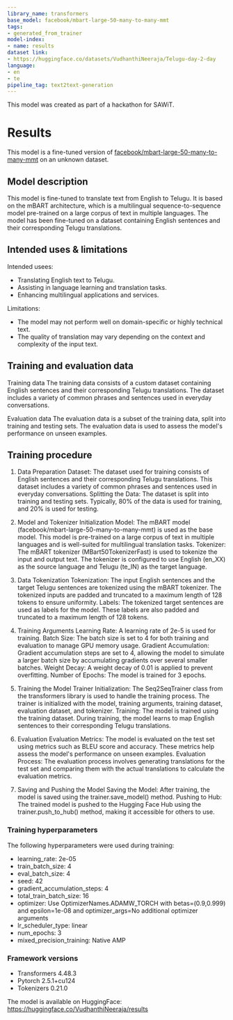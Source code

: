 ```yaml
---
library_name: transformers
base_model: facebook/mbart-large-50-many-to-many-mmt
tags:
- generated_from_trainer
model-index:
- name: results
dataset link:
- https://huggingface.co/datasets/VudhanthiNeeraja/Telugu-day-2-day
language:
- en
- te
pipeline_tag: text2text-generation
---
```


<!-- This model card has been generated automatically according to the information the Trainer had access to. You
should probably proofread and complete it, then remove this comment. -->

This model was created as part of a hackathon for SAWiT.

# Results

This model is a fine-tuned version of [facebook/mbart-large-50-many-to-many-mmt](https://huggingface.co/facebook/mbart-large-50-many-to-many-mmt) on an unknown dataset.

## Model description

This model is fine-tuned to translate text from English to Telugu. It is based on the mBART architecture, which is a multilingual sequence-to-sequence model pre-trained on a large corpus of text in multiple languages. The model has been fine-tuned on a dataset containing English sentences and their corresponding Telugu translations.

## Intended uses & limitations

Intended usees:

- Translating English text to Telugu.
- Assisting in language learning and translation tasks.
- Enhancing multilingual applications and services.

Limitations:

- The model may not perform well on domain-specific or highly technical text.
- The quality of translation may vary depending on the context and complexity of the input text.

## Training and evaluation data

Training data
The training data consists of a custom dataset containing English sentences and their corresponding Telugu translations.
The dataset includes a variety of common phrases and sentences used in everyday conversations.

Evaluation data
The evaluation data is a subset of the training data, split into training and testing sets. 
The evaluation data is used to assess the model's performance on unseen examples.

## Training procedure

1. Data Preparation
Dataset: The dataset used for training consists of English sentences and their corresponding Telugu translations. This dataset includes a variety of common phrases and sentences used in everyday conversations.
Splitting the Data: The dataset is split into training and testing sets. Typically, 80% of the data is used for training, and 20% is used for testing.

2. Model and Tokenizer Initialization
Model: The mBART model (facebook/mbart-large-50-many-to-many-mmt) is used as the base model. This model is pre-trained on a large corpus of text in multiple languages and is well-suited for multilingual translation tasks.
Tokenizer: The mBART tokenizer (MBart50TokenizerFast) is used to tokenize the input and output text. The tokenizer is configured to use English (en_XX) as the source language and Telugu (te_IN) as the target language.

3. Data Tokenization
Tokenization: The input English sentences and the target Telugu sentences are tokenized using the mBART tokenizer. The tokenized inputs are padded and truncated to a maximum length of 128 tokens to ensure uniformity.
Labels: The tokenized target sentences are used as labels for the model. These labels are also padded and truncated to a maximum length of 128 tokens.

4. Training Arguments
Learning Rate: A learning rate of 2e-5 is used for training.
Batch Size: The batch size is set to 4 for both training and evaluation to manage GPU memory usage.
Gradient Accumulation: Gradient accumulation steps are set to 4, allowing the model to simulate a larger batch size by accumulating gradients over several smaller batches.
Weight Decay: A weight decay of 0.01 is applied to prevent overfitting.
Number of Epochs: The model is trained for 3 epochs.

5. Training the Model
Trainer Initialization: The Seq2SeqTrainer class from the transformers library is used to handle the training process. The trainer is initialized with the model, training arguments, training dataset, evaluation dataset, and tokenizer.
Training: The model is trained using the training dataset. During training, the model learns to map English sentences to their corresponding Telugu translations.

6. Evaluation
Evaluation Metrics: The model is evaluated on the test set using metrics such as BLEU score and accuracy. These metrics help assess the model's performance on unseen examples.
Evaluation Process: The evaluation process involves generating translations for the test set and comparing them with the actual translations to calculate the evaluation metrics.

7. Saving and Pushing the Model
Saving the Model: After training, the model is saved using the trainer.save_model() method.
Pushing to Hub: The trained model is pushed to the Hugging Face Hub using the trainer.push_to_hub() method, making it accessible for others to use.

### Training hyperparameters

The following hyperparameters were used during training:
- learning_rate: 2e-05
- train_batch_size: 4
- eval_batch_size: 4
- seed: 42
- gradient_accumulation_steps: 4
- total_train_batch_size: 16
- optimizer: Use OptimizerNames.ADAMW_TORCH with betas=(0.9,0.999) and epsilon=1e-08 and optimizer_args=No additional optimizer arguments
- lr_scheduler_type: linear
- num_epochs: 3
- mixed_precision_training: Native AMP

### Framework versions

- Transformers 4.48.3
- Pytorch 2.5.1+cu124
- Tokenizers 0.21.0

The model is available on HuggingFace: https://huggingface.co/VudhanthiNeeraja/results
